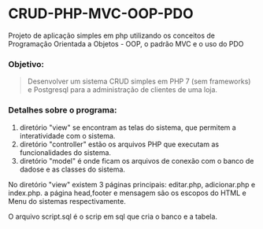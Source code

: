 # CRUD-PHP-MVC-OOP-PDO
Projeto de aplicação simples em php utilizando os conceitos de Programação Orientada a Objetos - OOP, o padrão MVC e o uso do PDO

### Objetivo: 

>Desenvolver um sistema CRUD simples em PHP 7 (sem frameworks) e Postgresql para a administração de clientes de uma loja.


### Detalhes sobre o programa:

1.  diretório "view" se encontram as telas do sistema, que permitem a interatividade com o sistema.
2.  diretório "controller" estão os arquivos PHP que executam as funcionalidades do sistema.
3.  diretório "model" é onde ficam os arquivos de conexão com o banco de dadose e as classes do sistema.

No diretório "view" existem 3 páginas principais: editar.php, adicionar.php e index.php. a página head,footer e mensagem são os escopos do HTML e Menu do sistemas respectivamente.


O arquivo script.sql é o scrip em sql que cria o banco e a tabela.
